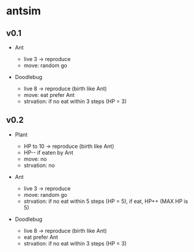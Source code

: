 # antsim

## v0.1
* Ant
    * live 3 -> reproduce
    * move: random go

* Doodlebug
    * live 8 -> reproduce (birth like Ant)
    * move: eat prefer Ant
    * strvation: if no eat within 3 steps (HP = 3)

## v0.2

* Plant
    * HP to 10 -> reproduce (birth like Ant) 
    * HP-- if eaten by Ant
    * move: no
    * strvation: no

    

* Ant
    * live 3 -> reproduce
    * move: random go
    * strvation: if no eat within 5 steps (HP = 5), if eat, HP++ (MAX HP is 5)

* Doodlebug
    * live 8 -> reproduce (birth like Ant)
    * eat prefer Ant
    * strvation: if no eat within 3 steps (HP = 3)